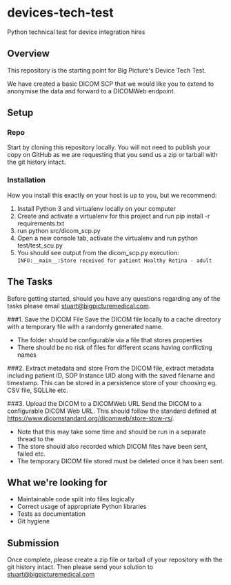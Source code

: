 # devices-tech-test
Python technical test for device integration hires

## Overview
This repository is the starting point for Big Picture's Device Tech Test.

We have created a basic DICOM SCP that we would like you to extend to anonymise the data and forward to a DICOMWeb endpoint.

## Setup

### Repo
Start by cloning this repository locally. You will not need to publish your copy on GitHub as we are requesting that you send us a zip or tarball with the git history intact.

### Installation
How you install this exactly on your host is up to you, but we recommend:

1. Install Python 3 and virtualenv locally on your computer
2. Create and activate a virtualenv for this project and run pip install -r requirements.txt
3. run python src/dicom_scp.py
4. Open a new console tab, activate the virtualenv and run python test/test_scu.py
5. You should see output from the dicom_scp.py execution: `INFO:__main__:Store received for patient Healthy Retina - adult
`

## The Tasks
Before getting started, should you have any questions regarding any of the tasks please email stuart@bigpicturemedical.com.

###1. Save the DICOM File
Save the DICOM file locally to a cache directory with a temporary file with a randomly generated name.
* The folder should be configurable via a file that stores properties
* There should be no risk of files for different scans having conflicting names

###2. Extract metadata and store
From the DICOM file, extract metadata including patient ID, SOP Instance UID along with the saved filename and timestamp. This can be stored in a persistence store of your choosing eg. CSV file, SQLLite etc.

###3. Upload the DICOM to a DICOMWeb URL
Send the DICOM to a configurable DICOM Web URL. This should follow the standard defined at https://www.dicomstandard.org/dicomweb/store-stow-rs/.
* Note that this may take some time and should be run in a separate thread to the 
* The store should also recorded which DICOM files have been sent, failed etc.
* The temporary DICOM file stored must be deleted once it has been sent.

## What we're looking for
* Maintainable code split into files logically
* Correct usage of appropriate Python libraries
* Tests as documentation
* Git hygiene

## Submission
Once complete, please create a zip file or tarball of your repository with the git history intact. Then please send your solution to stuart@bigpicturemedical.com

